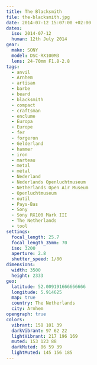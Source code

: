 ```yaml
---
title: The Blacksmith
file: the-blacksmith.jpg
date: 2014-07-12 15:07:00 +02:00
dates:
  iso: 2014-07-12
  human: 12th July 2014
gear:
  make: SONY
  model: DSC-RX100M3
  lens: 24-70mm F1.8-2.8
tags:
  - anvil
  - Arnhem
  - artisan
  - barbe
  - beard
  - blacksmith
  - compact
  - craftsman
  - enclume
  - Europa
  - Europe
  - fer
  - forgeron
  - Gelderland
  - hammer
  - iron
  - marteau
  - metal
  - métal
  - Nederland
  - Nederlands Openluchtmuseum
  - Netherlands Open Air Museum
  - Openluchtmuseum
  - outil
  - Pays-Bas
  - Sony
  - Sony RX100 Mark III
  - The Netherlands
  - tool
settings:
  focal_length: 25.7
  focal_length_35mm: 70
  iso: 3200
  aperture: 2.8
  shutter_speed: 1/80
dimensions:
  width: 3500
  height: 2333
geo:
  latitude: 52.009191666666666
  longitude: 5.914625
  map: true
  country: The Netherlands
  city: Arnhem
opengraph: true
colors:
  vibrant: 158 101 39
  darkVibrant: 97 62 22
  lightVibrant: 217 196 169
  muted: 153 123 88
  darkMuted: 86 59 39
  lightMuted: 145 156 185
---
```



